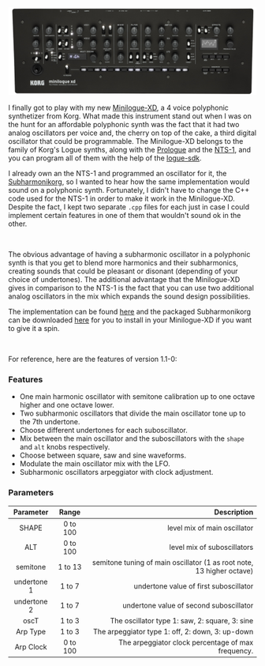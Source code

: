 <!--
.. title: Minilogue-XD Subharmonikorg
.. slug: minilogue-xd-subharmonikorg
.. date: 2021-04-26 22:16:49 UTC-05:00
.. tags: Minilogue-XD, korg, logue sdk, synths
.. category: music programming
.. link: 
.. description: 
.. type: text
-->

![](/images/minilogue-xd-module.jpeg#centerme)


I finally got to play with my new [Minilogue-XD](https://www.korg.com/us/products/synthesizers/minilogue_xd_module/), a 
4 voice polyphonic synthetizer from Korg. What made this instrument stand out when I was on the hunt for an affordable 
polyphonic synth was the fact that it had two analog oscillators per voice and, the cherry on top of the cake, a third 
digital oscillator that could be programmable. The Minilogue-XD belongs to the family of Korg's Logue synths, along with 
the [Prologue](https://www.korg.com/us/products/synthesizers/prologue/) and the [NTS-1](https://www.korg.com/us/products/synthesizers/prologue/),
and you can program all of them with the help of the [logue-sdk](https://korginc.github.io/logue-sdk/).

I already own an the NTS-1 and programmed an oscillator for it, the [Subharmonikorg](/posts/subharmonikorg-subharmonic-oscillators-for-the-korg-nts-1),
so I wanted to hear how the same implementation would sound on a polyphonic synth. Fortunately, I didn't have to change
the C++ code used for the NTS-1 in order to make it work in the Minilogue-XD. Despite the fact, I kept two separate 
`.cpp` files for each just in case I could implement certain features in one of them that wouldn't sound ok in the other.

&nbsp;

The obvious advantage of having a subharmonic oscillator in a polyphonic synth is that you get to blend more harmonics
and their subharmonics, creating sounds that could be pleasant or disonant (depending of your choice of undertones). The 
additional advantage that the Minilogue-XD gives in comparison to the NTS-1 is the fact that you can use two additional 
analog oscillators in the mix which expands the sound design possibilities. 

The implementation can be found [here](https://github.com/leandrob13/logue-hub/tree/master/src/minilogue-xd/osc/subh) and 
the packaged Subharmonikorg can be downloaded [here](https://github.com/leandrob13/logue-hub/blob/master/oscillators/minilogue-xd/subharmonikorgv1.1.mnlgxdunit) 
for you to install in your Minilogue-XD if you want to give it a spin.

&nbsp;

For reference, here are the features of version 1.1-0:

### Features

- One main harmonic oscillator with semitone calibration up to one octave higher and one octave lower.
- Two subharmonic oscillators that divide the main oscillator tone up to the 7th undertone.
- Choose different undertones for each suboscillator.
- Mix between the main oscillator and the suboscillators with the `shape` and `alt` knobs respectively.
- Choose between square, saw and sine waveforms.
- Modulate the main oscillator mix with the LFO.
- Subharmonic oscillators arpeggiator with clock adjustment.

### Parameters

| Parameter      | Range        | Description                                                            |
| :------------: | :----------: | ---------------------------------------------------------------------: |
| SHAPE          | 0 to 100     |level mix of main oscillator                                            |
| ALT            | 0 to 100     |level mix of suboscillators                                             |
| semitone       | 1 to 13      |semitone tuning of main oscillator (1 as root note, 13 higher octave)   |
| undertone 1    | 1 to 7       |undertone value of first suboscillator                                  |
| undertone 2    | 1 to 7       |undertone value of second suboscillator                                 |
| oscT           | 1 to  3      |The oscillator type 1: saw, 2: square, 3: sine                          |
| Arp Type       | 1 to  3      |The arpeggiator type 1: off, 2: down, 3: up-down                        |
| Arp Clock      | 0 to  100    |The arpeggiator clock percentage of max frequency.                      |

&nbsp;
